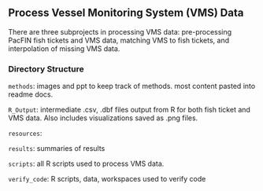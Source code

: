 ## Process Vessel Monitoring System (VMS) Data


There are three subprojects in processing VMS data: pre-processing PacFIN fish tickets and VMS data, matching VMS to fish tickets, and interpolation of missing VMS data.
<br>



### Directory Structure

`methods`: images and ppt to keep track of methods. most content pasted into readme docs.

`R_Output`: intermediate .csv, .dbf files output from R for both fish ticket and VMS data. Also includes visualizations saved as .png files.

`resources`: 

`results`: summaries of results

`scripts`: all R scripts used to process VMS data.

`verify_code`: R scripts, data, workspaces used to verify code
